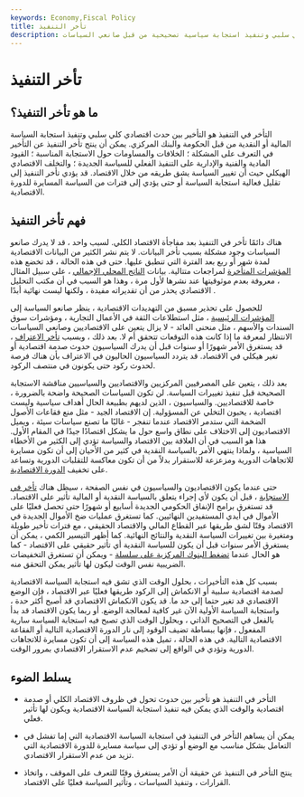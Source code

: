 ```yaml
---
keywords: Economy,Fiscal Policy
title: تأخر التنفيذ
description: التأخر في التنفيذ هو التأخير بين حدث اقتصادي كلي سلبي وتنفيذ استجابة سياسية تصحيحية من قبل صانعي السياسات.
---
```


# تأخر التنفيذ
## ما هو تأخر التنفيذ؟

التأخر في التنفيذ هو التأخير بين حدث اقتصادي كلي سلبي وتنفيذ استجابة السياسة المالية أو النقدية من قبل الحكومة والبنك المركزي. يمكن أن ينتج تأخر التنفيذ عن التأخير في التعرف على المشكلة ؛ الخلافات والمساومات حول الاستجابة المناسبة ؛ القيود المادية والفنية والإدارية على التنفيذ الفعلي للسياسة الجديدة ؛ والتخلف الاقتصادي الهيكلي حيث أن تغيير السياسة يشق طريقه من خلال الاقتصاد. قد يؤدي تأخر التنفيذ إلى تقليل فعالية استجابة السياسة أو حتى يؤدي إلى فترات من السياسة المسايرة للدورة الاقتصادية.

## فهم تأخر التنفيذ

هناك دائمًا تأخر في التنفيذ بعد مفاجأة الاقتصاد الكلي. لسبب واحد ، قد لا يدرك صانعو السياسات وجود مشكلة بسبب تأخر البيانات. لا يتم نشر الكثير من البيانات الاقتصادية لمدة شهر أو ربع بعد الفترة التي تنطبق عليها. حتى في هذه الحالة ، قد تخضع هذه [المؤشرات المتأخرة](/laggingindicator) لمراجعات متتالية. بيانات [الناتج المحلي الإجمالي](/gdp) ، على سبيل المثال ، معروفة بعدم موثوقيتها عند نشرها لأول مرة ، وهذا هو السبب في أن مكتب التحليل الاقتصادي يحذر من أن تقديراته مفيدة ، ولكنها ليست نهائية أبدًا .

للحصول على تحذير مسبق من التهديدات الاقتصادية ، ينظر صانعو السياسة إلى [المؤشرات الرئيسية](/leadingindicator) ، مثل استطلاعات الثقة في الأعمال التجارية ، ومؤشرات سوق السندات والأسهم ، مثل منحنى العائد - لا يزال يتعين على الاقتصاديين وصانعي السياسات الانتظار لمعرفة ما إذا كانت هذه التوقعات تتحقق أم لا. بعد ذلك ، وبسبب [تأخر الاعتراف](/recognition_lag) ، قد يستغرق الأمر شهورًا أو سنوات قبل أن يدرك السياسيون حدوث صدمة اقتصادية أو تغير هيكلي في الاقتصاد. قد يتردد السياسيون الحاليون في الاعتراف بأن هناك فرصة لحدوث ركود حتى يكونون في منتصف الركود.

بعد ذلك ، يتعين على المصرفيين المركزيين والاقتصاديين والسياسيين مناقشة الاستجابة الصحيحة قبل تنفيذ تغييرات السياسة. لن تكون السياسات الصحيحة واضحة بالضرورة ، خاصة للاقتصاديين. والسياسيون ، الذين لديهم بطبيعة الحال أهداف سياسية وليست اقتصادية ، يحبون التخلي عن المسؤولية. إن الاقتصاد الجيد - مثل منع فقاعات الأصول الضخمة التي ستدمر الاقتصاد عندما تنفجر - غالبًا ما تصنع سياسات سيئة ، ويميل الاقتصاديون إلى الاختلاف على نطاق واسع حول ما يشكل اقتصادًا جيدًا في المقام الأول. هذا هو السبب في أن العلاقة بين الاقتصاد والسياسة تؤدي إلى الكثير من الأخطاء السياسية ، ولماذا ينتهي الأمر بالسياسة النقدية في كثير من الأحيان إلى أن تكون مسايرة للاتجاهات الدورية ومزعزعة للاستقرار بدلاً من أن تكون معاكسة للتقلبات الدورية وتساعد على تخفيف [الدورة الاقتصادية](/economic-shock).

حتى عندما يكون الاقتصاديون والسياسيون في نفس الصفحة ، سيظل هناك [تأخر في الاستجابة](/response_lag) ، قبل أن يكون لأي إجراء يتعلق بالسياسة النقدية أو المالية تأثير على الاقتصاد. قد تستغرق برامج الإنفاق الحكومي الجديدة أسابيع أو شهورًا حتى تحصل فعليًا على الأموال في أيدي المستفيدين النهائيين. كما تستغرق عمليات ضخ الأموال الجديدة في الاقتصاد وقتًا لشق طريقها عبر القطاع المالي والاقتصاد الحقيقي ، مع فترات تأخير طويلة ومتغيرة بين تغييرات السياسة النقدية والنتائج النهائية. كما أظهر التيسير الكمي ، يمكن أن يستغرق الأمر سنوات قبل أن يكون للسياسة النقدية أي تأثير حقيقي على الاقتصاد - كما هو الحال عندما [تضغط البنوك المركزية على سلسلة](/push_on_a_string) - ويمكن أن تستغرق التخفيضات الضريبية نفس الوقت ليكون لها تأثير يمكن التحقق منه.

بسبب كل هذه التأخيرات ، بحلول الوقت الذي تشق فيه استجابة السياسة الاقتصادية لصدمة اقتصادية سلبية أو الانكماش إلى الركود طريقها فعليًا عبر الاقتصاد ، فإن الوضع الاقتصادي قد تغير حتما إلى حد ما. قد يكون الانكماش الاقتصادي قد أصبح أكثر حدة ، واستجابة السياسة الأولية الآن غير كافية لمعالجة الوضع. أو ربما يكون الاقتصاد قد بدأ بالفعل في التصحيح الذاتي ، وبحلول الوقت الذي تصبح فيه استجابة السياسة سارية المفعول ، فإنها ببساطة تضيف الوقود إلى نار الدورة الاقتصادية التالية أو الفقاعة الاقتصادية التالية. في هذه الحالة ، تميل هذه السياسة إلى أن تكون مسايرة للاتجاهات الدورية وتؤدي في الواقع إلى تضخيم عدم الاستقرار الاقتصادي بمرور الوقت.

## يسلط الضوء

- التأخر في التنفيذ هو تأخير بين حدوث تحول في ظروف الاقتصاد الكلي أو صدمة اقتصادية والوقت الذي يمكن فيه تنفيذ استجابة السياسة الاقتصادية ويكون لها تأثير فعلي.

- يمكن أن يساهم التأخر في التنفيذ في استجابة السياسة الاقتصادية التي إما تفشل في التعامل بشكل مناسب مع الوضع أو تؤدي إلى سياسة مسايرة للدورة الاقتصادية التي تزيد من عدم الاستقرار الاقتصادي.

- ينتج التأخر في التنفيذ عن حقيقة أن الأمر يستغرق وقتًا للتعرف على الموقف ، واتخاذ القرارات ، وتنفيذ السياسات ، وتأثير السياسة فعليًا على الاقتصاد.

